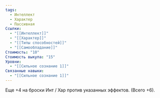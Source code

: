 ```yaml
---
tags:
  - Интеллект
  - Характер
  - Пассивная
Ссылки:
  - "[[Интеллект]]"
  - "[[Характер]]"
  - "[[Типы способностей]]"
  - "[[Самообладание]]"
Стоимость: "10"
Стоимость выкупа: "15"
Уровни:
  - "[[Сильное сознание 1]]"
Связанные навыки:
  - "[[Сильное сознание 1]]"
---
```

Еще +4 на броски Инт / Хар против указанных эффектов. (Всего +6).